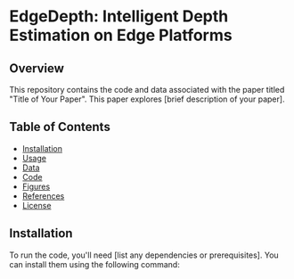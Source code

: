 # EdgeDepth: Intelligent Depth Estimation on Edge Platforms

## Overview
This repository contains the code and data associated with the paper titled "Title of Your Paper". This paper explores [brief description of your paper].

## Table of Contents
- [Installation](#installation)
- [Usage](#usage)
- [Data](#data)
- [Code](#code)
- [Figures](#figures)
- [References](#references)
- [License](#license)

## Installation
To run the code, you'll need [list any dependencies or prerequisites]. You can install them using the following command:
